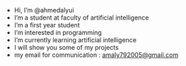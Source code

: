 - Hi, I’m @ahmedalyui
- I’m a student at faculty of artificial intelligence
- I’m a first year student
- I’m interested in programming
- I’m currently learning artificial intelligence
- I will show you some of my projects
- my email for communication : amaly792005@gmail.com   

<!---
ahmedalyui/ahmedalyui is a ✨ special ✨ repository because its `README.md` (this file) appears on your GitHub profile.
You can click the Preview link to take a look at your changes.
--->
